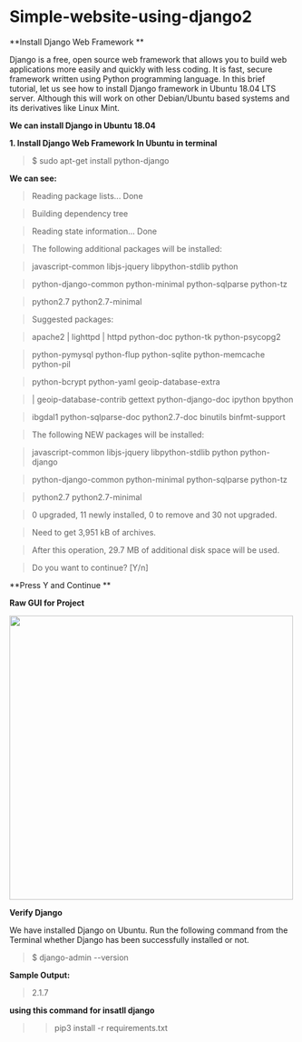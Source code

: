 # Simple-website-using-django2
 
**Install Django Web Framework **


 Django is a free, open source web framework that allows you to build web applications more easily and quickly with less coding. It is fast, secure framework written using Python programming language. In this brief tutorial, let us see how to install Django framework in Ubuntu 18.04 LTS server. Although this will work on other Debian/Ubuntu based systems and its derivatives like Linux Mint.
 
 
 **We can install Django in Ubuntu 18.04**
 
 **1. Install Django Web Framework In Ubuntu in terminal**
   >$ sudo apt-get install python-django
   
   
   
   
   
   
   
   
   
   **We can see:**
   >Reading package lists... Done
   
   
   >Building dependency tree
   
   
   >Reading state information... Done
   
   
   >The following additional packages will be installed:
   
   
   >javascript-common libjs-jquery libpython-stdlib python
   
   
   >python-django-common python-minimal python-sqlparse python-tz
   
   
   
   >python2.7 python2.7-minimal
   
   
   
   >Suggested packages:
   
   
   >apache2 | lighttpd | httpd python-doc python-tk python-psycopg2
   
   
   >python-pymysql python-flup python-sqlite python-memcache python-pil
   
   
   
   >python-bcrypt python-yaml geoip-database-extra
   
   
   >| geoip-database-contrib gettext python-django-doc ipython bpython
   
   
   
   >ibgdal1 python-sqlparse-doc python2.7-doc binutils binfmt-support
   
   
   
   >The following NEW packages will be installed:
   
   
   >javascript-common libjs-jquery libpython-stdlib python python-django
   
   
   
   
   >python-django-common python-minimal python-sqlparse python-tz
   
   
   
   >python2.7 python2.7-minimal
   
   
   >0 upgraded, 11 newly installed, 0 to remove and 30 not upgraded.
   
   
   
   >Need to get 3,951 kB of archives.
   
   
   >After this operation, 29.7 MB of additional disk space will be used.
   
   
   >Do you want to continue? [Y/n]
   
   
   **Press Y and Continue **
 
 
   **Raw GUI for Project**
   
   
   <img src="https://camo.githubusercontent.com/5eee544fbee13e4deee7ed0f8df9d1fe0328a0df/68747470733a2f2f64726976652e676f6f676c652e636f6d2f75633f69643d3170726b6266563861324c446e487164594679447337376d7036684e5973487336" height="500" weight="500"/>
   
   
   
   **Verify Django**
   
   
  We have installed Django on Ubuntu. Run the following command from the Terminal whether Django has been successfully installed or not.
  
  
  >$ django-admin --version
  
  
  
  **Sample Output:**
  
  >2.1.7
  
  
  
  **using this command  for insatll django**
  
  
  
  
  >> pip3 install -r requirements.txt
